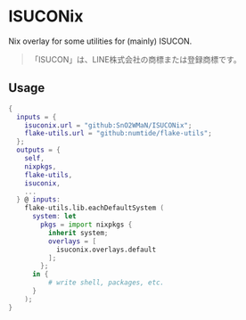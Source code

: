 # ISUCONix

Nix overlay for some utilities for (mainly) ISUCON.

> 「ISUCON」は、LINE株式会社の商標または登録商標です。

## Usage

```nix
{
  inputs = {
    isuconix.url = "github:SnO2WMaN/ISUCONix";
    flake-utils.url = "github:numtide/flake-utils";
  };
  outputs = {
    self,
    nixpkgs,
    flake-utils,
    isuconix,
    ...
  } @ inputs:
    flake-utils.lib.eachDefaultSystem (
      system: let
        pkgs = import nixpkgs {
          inherit system;
          overlays = [ 
            isuconix.overlays.default
          ];
        };
      in {
          # write shell, packages, etc.
      }
    );
}
```
